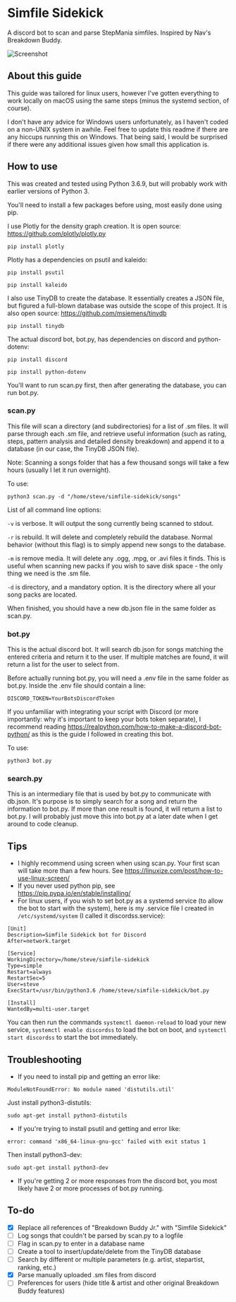 # Simfile Sidekick

A discord bot to scan and parse StepMania simfiles. Inspired by Nav's Breakdown Buddy.

![Screenshot](images/screenshot.png)

## About this guide

This guide was tailored for linux users, however I've gotten everything to work locally on macOS using the same steps (minus the systemd section, of course).

I don't have any advice for Windows users unfortunately, as I haven't coded on a non-UNIX system in awhile. Feel free to update this readme if there are any hiccups running this on Windows. That being said, I would be surprised if there were any additional issues given how small this application is.

## How to use

This was created and tested using Python 3.6.9, but will probably work with earlier versions of Python 3.

You'll need to install a few packages before using, most easily done using pip.

I use Plotly for the density graph creation. It is open source:
https://github.com/plotly/plotly.py

`pip install plotly`

Plotly has a dependencies on psutil and kaleido:

`pip install psutil`

`pip install kaleido`

I also use TinyDB to create the database. It essentially creates a JSON file, but figured a full-blown database was outside the scope of this project. It is also open source:
https://github.com/msiemens/tinydb

`pip install tinydb`

The actual discord bot, bot.py, has dependencies on discord and python-dotenv:

`pip install discord`

`pip install python-dotenv`


You'll want to run scan.py first, then after generating the database, you can run bot.py.

### scan.py

This file will scan a directory (and subdirectories) for a list of .sm files. It will parse through each .sm file, and retrieve useful information (such as rating, steps, pattern analysis and detailed density breakdown) and append it to a database (in our case, the TinyDB JSON file).

Note: Scanning a songs folder that has a few thousand songs will take a few hours (usually I let it run overnight).

To use:

`python3 scan.py -d "/home/steve/simfile-sidekick/songs"`

List of all command line options:

`-v` is verbose. It will output the song currently being scanned to stdout.

`-r` is rebuild. It will delete and completely rebuild the database. Normal behavior (without this flag) is to simply append new songs to the database.

`-m` is remove media. It will delete any .ogg, .mpg, or .avi files it finds. This is useful when scanning new packs if you wish to save disk space - the only thing we need is the .sm file.

`-d` is directory, and a mandatory option. It is the directory where all your song packs are located.

When finished, you should have a new db.json file in the same folder as scan.py.

### bot.py

This is the actual discord bot. It will search db.json for songs matching the entered criteria and return it to the user. If multiple matches are found, it will return a list for the user to select from.

Before actually running bot.py, you will need a .env file in the same folder as bot.py. Inside the .env file should contain a line:

`DISCORD_TOKEN=YourBotsDiscordToken`

If you unfamiliar with integrating your script with Discord (or more importantly: why it's important to keep your bots token separate), I recommend reading https://realpython.com/how-to-make-a-discord-bot-python/ as this is the guide I followed in creating this bot.

To use:

`python3 bot.py`

### search.py

This is an intermediary file that is used by bot.py to communicate with db.json. It's purpose is to simply search for a song and return the information to bot.py. If more than one result is found, it will return a list to bot.py. I will probably just move this into bot.py at a later date when I get around to code cleanup.

## Tips

- I highly recommend using screen when using scan.py. Your first scan will take more than a few hours. See https://linuxize.com/post/how-to-use-linux-screen/
- If you never used python pip, see https://pip.pypa.io/en/stable/installing/
- For linux users, if you wish to set bot.py as a systemd service (to allow the bot to start with the system), here is my .service file I created in `/etc/systemd/system` (I called it discordss.service):

```
[Unit]
Description=Simfile Sidekick bot for Discord
After=network.target

[Service]
WorkingDirectory=/home/steve/simfile-sidekick
Type=simple
Restart=always
RestartSec=5
User=steve
ExecStart=/usr/bin/python3.6 /home/steve/simfile-sidekick/bot.py

[Install]
WantedBy=multi-user.target
```

You can then run the commands `systemctl daemon-reload` to load your new service, `systemctl enable discordss` to load the bot on boot, and `systemctl start discordss` to start the bot immediately.

## Troubleshooting

- If you need to install pip and getting an error like:

`ModuleNotFoundError: No module named 'distutils.util'`

Just install python3-distutils:

`sudo apt-get install python3-distutils`


- If you're trying to install psutil and getting and error like:

`error: command 'x86_64-linux-gnu-gcc' failed with exit status 1`

Then install python3-dev:

`sudo apt-get install python3-dev`

- If you're getting 2 or more responses from the discord bot, you most likely have 2 or more processes of bot.py running.

## To-do
- [x] Replace all references of "Breakdown Buddy Jr." with "Simfile Sidekick"
- [ ] Log songs that couldn't be parsed by scan.py to a logfile
- [ ] Flag in scan.py to enter in a database name
- [ ] Create a tool to insert/update/delete from the TinyDB database
- [ ] Search by different or multiple parameters (e.g. artist, stepartist, ranking, etc.)
- [x] Parse manually uploaded .sm files from discord
- [ ] Preferences for users (hide title & artist and other original Breakdown Buddy features)